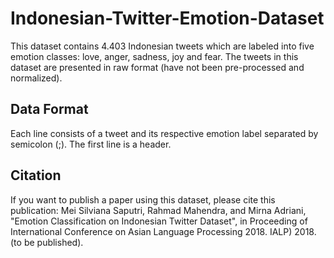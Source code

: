 # Indonesian-Twitter-Emotion-Dataset

This dataset contains 4.403 Indonesian tweets which are labeled into five emotion classes: love, anger, sadness, joy and fear. The tweets in this dataset are presented in raw format (have not been pre-processed and normalized).

## Data Format
Each line consists of a tweet and its respective emotion label separated by semicolon (;). The first line is a header.

## Citation
If you want to publish a paper using this dataset, please cite this publication:
Mei Silviana Saputri, Rahmad Mahendra, and Mirna Adriani, "Emotion Classification on Indonesian Twitter Dataset", in Proceeding of International Conference on Asian Language Processing 2018. IALP) 2018. (to be published). 
